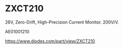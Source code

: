 # ZXCT210
26V, Zero-Drift, High-Precision Current Monitor. 200V/V.

AE01001210

https://www.diodes.com/part/view/ZXCT210
